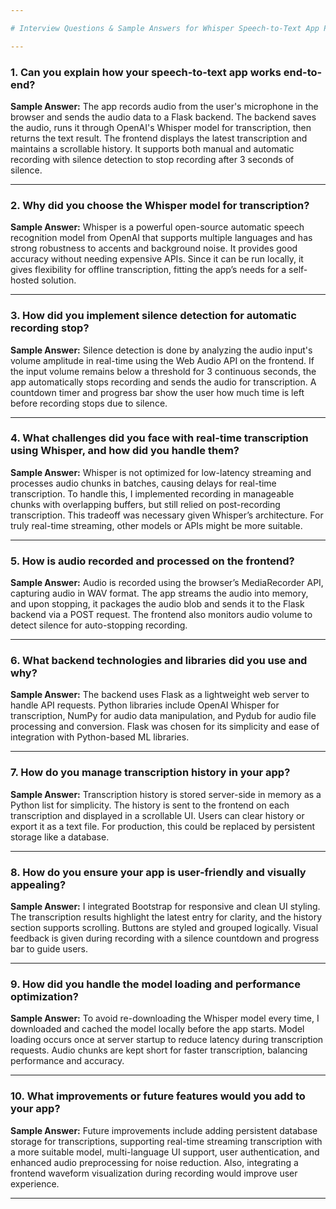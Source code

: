 ```yaml
---

# Interview Questions & Sample Answers for Whisper Speech-to-Text App Project

---
```


### 1. **Can you explain how your speech-to-text app works end-to-end?**

**Sample Answer:**
The app records audio from the user's microphone in the browser and sends the audio data to a Flask backend. The backend saves the audio, runs it through OpenAI's Whisper model for transcription, then returns the text result. The frontend displays the latest transcription and maintains a scrollable history. It supports both manual and automatic recording with silence detection to stop recording after 3 seconds of silence.

---

### 2. **Why did you choose the Whisper model for transcription?**

**Sample Answer:**
Whisper is a powerful open-source automatic speech recognition model from OpenAI that supports multiple languages and has strong robustness to accents and background noise. It provides good accuracy without needing expensive APIs. Since it can be run locally, it gives flexibility for offline transcription, fitting the app’s needs for a self-hosted solution.

---

### 3. **How did you implement silence detection for automatic recording stop?**

**Sample Answer:**
Silence detection is done by analyzing the audio input's volume amplitude in real-time using the Web Audio API on the frontend. If the input volume remains below a threshold for 3 continuous seconds, the app automatically stops recording and sends the audio for transcription. A countdown timer and progress bar show the user how much time is left before recording stops due to silence.

---

### 4. **What challenges did you face with real-time transcription using Whisper, and how did you handle them?**

**Sample Answer:**
Whisper is not optimized for low-latency streaming and processes audio chunks in batches, causing delays for real-time transcription. To handle this, I implemented recording in manageable chunks with overlapping buffers, but still relied on post-recording transcription. This tradeoff was necessary given Whisper’s architecture. For truly real-time streaming, other models or APIs might be more suitable.

---

### 5. **How is audio recorded and processed on the frontend?**

**Sample Answer:**
Audio is recorded using the browser’s MediaRecorder API, capturing audio in WAV format. The app streams the audio into memory, and upon stopping, it packages the audio blob and sends it to the Flask backend via a POST request. The frontend also monitors audio volume to detect silence for auto-stopping recording.

---

### 6. **What backend technologies and libraries did you use and why?**

**Sample Answer:**
The backend uses Flask as a lightweight web server to handle API requests. Python libraries include OpenAI Whisper for transcription, NumPy for audio data manipulation, and Pydub for audio file processing and conversion. Flask was chosen for its simplicity and ease of integration with Python-based ML libraries.

---

### 7. **How do you manage transcription history in your app?**

**Sample Answer:**
Transcription history is stored server-side in memory as a Python list for simplicity. The history is sent to the frontend on each transcription and displayed in a scrollable UI. Users can clear history or export it as a text file. For production, this could be replaced by persistent storage like a database.

---

### 8. **How do you ensure your app is user-friendly and visually appealing?**

**Sample Answer:**
I integrated Bootstrap for responsive and clean UI styling. The transcription results highlight the latest entry for clarity, and the history section supports scrolling. Buttons are styled and grouped logically. Visual feedback is given during recording with a silence countdown and progress bar to guide users.

---

### 9. **How did you handle the model loading and performance optimization?**

**Sample Answer:**
To avoid re-downloading the Whisper model every time, I downloaded and cached the model locally before the app starts. Model loading occurs once at server startup to reduce latency during transcription requests. Audio chunks are kept short for faster transcription, balancing performance and accuracy.

---

### 10. **What improvements or future features would you add to your app?**

**Sample Answer:**
Future improvements include adding persistent database storage for transcriptions, supporting real-time streaming transcription with a more suitable model, multi-language UI support, user authentication, and enhanced audio preprocessing for noise reduction. Also, integrating a frontend waveform visualization during recording would improve user experience.

---